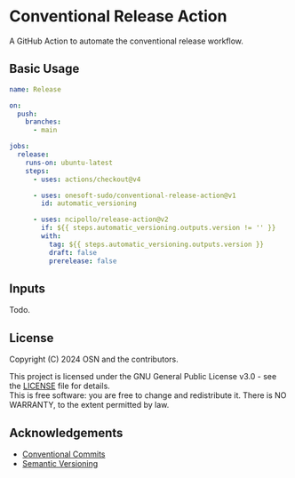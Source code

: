 # Conventional Release Action

A GitHub Action to automate the conventional release workflow.

## Basic Usage

```yaml
name: Release

on:
  push:
    branches:
      - main

jobs:
  release:
    runs-on: ubuntu-latest
    steps:
      - uses: actions/checkout@v4

      - uses: onesoft-sudo/conventional-release-action@v1
        id: automatic_versioning

      - uses: ncipollo/release-action@v2
        if: ${{ steps.automatic_versioning.outputs.version != '' }}
        with:
          tag: ${{ steps.automatic_versioning.outputs.version }}
          draft: false
          prerelease: false
```

## Inputs

Todo.

## License

Copyright (C) 2024 OSN and the contributors.<br />

This project is licensed under the GNU General Public License v3.0 - see the [LICENSE](LICENSE) file for details.<br />
This is free software: you are free to change and redistribute it. There is NO WARRANTY, to the extent permitted by law.

## Acknowledgements

- [Conventional Commits](https://www.conventionalcommits.org/)
- [Semantic Versioning](https://semver.org/)
